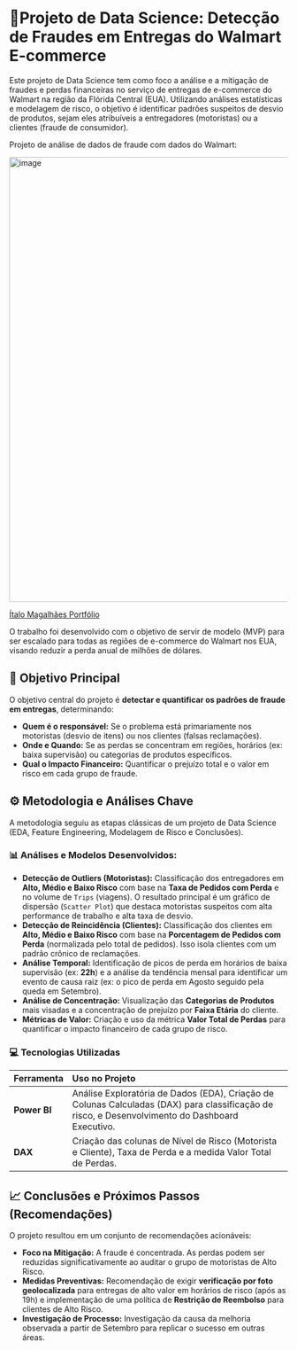 # 🔎Projeto de Data Science: Detecção de Fraudes em Entregas do Walmart E-commerce
Este projeto de Data Science tem como foco a análise e a mitigação de fraudes e perdas financeiras no serviço de entregas de e-commerce do Walmart na região da Flórida Central (EUA). Utilizando análises estatísticas e modelagem de risco, o objetivo é identificar padrões suspeitos de desvio de produtos, sejam eles atribuíveis a entregadores (motoristas) ou a clientes (fraude de consumidor).

Projeto de análise de dados de fraude com dados do Walmart:

<img width="1428" height="803" alt="image" src="https://github.com/user-attachments/assets/5965cf4a-fb6c-4b60-9dd8-7254bc36fff0" />


[Ítalo Magalhães Portfólio](https://italo-mgl.streamlit.app/{:target="_blank"})


O trabalho foi desenvolvido com o objetivo de servir de modelo (MVP) para ser escalado para todas as regiões de e-commerce do Walmart nos EUA, visando reduzir a perda anual de milhões de dólares.

## 🎯 Objetivo Principal

O objetivo central do projeto é **detectar e quantificar os padrões de fraude em entregas**, determinando:

* **Quem é o responsável:** Se o problema está primariamente nos motoristas (desvio de itens) ou nos clientes (falsas reclamações).
* **Onde e Quando:** Se as perdas se concentram em regiões, horários (ex: baixa supervisão) ou categorias de produtos específicos.
* **Qual o Impacto Financeiro:** Quantificar o prejuízo total e o valor em risco em cada grupo de fraude.

## ⚙️ Metodologia e Análises Chave

A metodologia seguiu as etapas clássicas de um projeto de Data Science (EDA, Feature Engineering, Modelagem de Risco e Conclusões).

### 📊 Análises e Modelos Desenvolvidos:

* **Detecção de Outliers (Motoristas):** Classificação dos entregadores em **Alto, Médio e Baixo Risco** com base na **Taxa de Pedidos com Perda** e no volume de `Trips` (viagens). O resultado principal é um gráfico de dispersão (`Scatter Plot`) que destaca motoristas suspeitos com alta performance de trabalho e alta taxa de desvio.
* **Detecção de Reincidência (Clientes):** Classificação dos clientes em **Alto, Médio e Baixo Risco** com base na **Porcentagem de Pedidos com Perda** (normalizada pelo total de pedidos). Isso isola clientes com um padrão crônico de reclamações.
* **Análise Temporal:** Identificação de picos de perda em horários de baixa supervisão (ex: **22h**) e a análise da tendência mensal para identificar um evento de causa raiz (ex: o pico de perda em Agosto seguido pela queda em Setembro).
* **Análise de Concentração:** Visualização das **Categorias de Produtos** mais visadas e a concentração de prejuízo por **Faixa Etária** do cliente.
* **Métricas de Valor:** Criação e uso da métrica **Valor Total de Perdas** para quantificar o impacto financeiro de cada grupo de risco.

### 💻 Tecnologias Utilizadas

| Ferramenta | Uso no Projeto |
| :--- | :--- |
| **Power BI** | Análise Exploratória de Dados (EDA), Criação de Colunas Calculadas (DAX) para classificação de risco, e Desenvolvimento do Dashboard Executivo. |
| **DAX** | Criação das colunas de Nível de Risco (Motorista e Cliente), Taxa de Perda e a medida Valor Total de Perdas. |

## 📈 Conclusões e Próximos Passos (Recomendações)

O projeto resultou em um conjunto de recomendações acionáveis:

* **Foco na Mitigação:** A fraude é concentrada. As perdas podem ser reduzidas significativamente ao auditar o grupo de motoristas de Alto Risco.
* **Medidas Preventivas:** Recomendação de exigir **verificação por foto geolocalizada** para entregas de alto valor em horários de risco (após as 19h) e implementação de uma política de **Restrição de Reembolso** para clientes de Alto Risco.
* **Investigação de Processo:** Investigação da causa da melhoria observada a partir de Setembro para replicar o sucesso em outras áreas.
